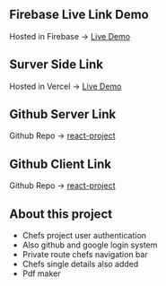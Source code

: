 ## Firebase Live Link Demo
Hosted in Firebase -> [Live Demo](https://chef-hunter-faeae.web.app)

## Surver Side Link
Hosted in Vercel -> [Live Demo](https://chef-server-iamshihabpro.vercel.app/data)

## Github Server Link
Github Repo -> [react-project](https://github.com/IamShihabPro/chef-server)

## Github Client Link
Github Repo -> [react-project](https://github.com/IamShihabPro/chef-client)

## About this project

* Chefs project user authentication 
* Also github and google login system
* Private route chefs navigation bar
* Chefs single details also added
* Pdf maker 